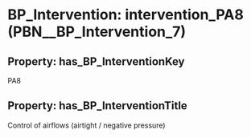 # BP_Intervention: __intervention_PA8__ (PBN__BP_Intervention_7)

## Property: has_BP_InterventionKey

PA8

## Property: has_BP_InterventionTitle

Control of airflows (airtight / negative pressure)

